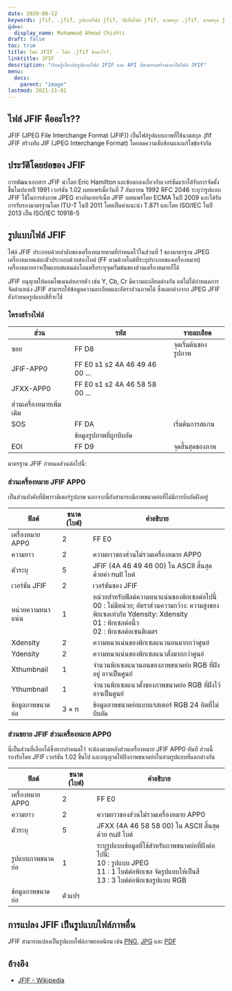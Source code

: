 ```yaml
---
date: 2020-08-12
keywords: jfif, .jfif, รูปแบบไฟล์ jfif, วิธีเปิดไฟล์ jfif, นามสกุล .jfif, นามสกุล jfif,
ผู้เขียน:
  display_name: Muhammad Ahmad Chishti
draft: false
toc: true
title: ไฟล์ JFIF - ไฟล์ .jfif คืออะไร?,
linktitle: JFIF
description: "เรียนรู้เกี่ยวกับรูปแบบไฟล์ JFIF และ API ที่สามารถสร้างและเปิดไฟล์ JFIF"
menu:
  docs:
    parent: "image"
lastmod: 2021-21-01
---
```


## ไฟล์ JFIF คืออะไร??

JFIF (JPEG File Interchange Format (JFIF)) เป็นไฟล์รูปแบบภาพที่ใช้นามสกุล .jfif JFIF สร้างทับ JIF (JPEG Interchange Format) โดยลดความซับซ้อนและแก้ไขข้อจำกัด

## ประวัติโดยย่อของ JFIF

การพัฒนาเอกสาร JFIF นำโดย Eric Hamilton และข้อตกลงเกี่ยวกับเวอร์ชันแรกได้รับการจัดตั้งขึ้นในปลายปี 1991 เวอร์ชัน 1.02 เผยแพร่เมื่อวันที่ 7 กันยายน 1992 RFC 2046 ระบุว่ารูปแบบ JFIF ใช้ในการส่งภาพ JPEG ทางอินเทอร์เน็ต JFIF เผยแพร่โดย ECMA ในปี 2009 และได้รับการรับรองมาตรฐานโดย ITU-T ในปี 2011 โดยเป็นคำแนะนำ T.871 และโดย ISO/IEC ในปี 2013 เป็น ISO/IEC 10918-5

## รูปแบบไฟล์ JFIF ##

ไฟล์ JFIF ประกอบด้วยลำดับของเครื่องหมายตามที่กำหนดไว้ในส่วนที่ 1 ของมาตรฐาน JPEG เครื่องหมายแต่ละตัวประกอบด้วยสองไบต์ (FF ตามด้วยไบต์ที่ระบุประเภทของเครื่องหมาย) เครื่องหมายอาจเป็นแบบสแตนด์อโลนหรือระบุจุดเริ่มต้นของส่วนเครื่องหมายก็ได้

JFIF อนุญาตให้คอมโพเนนต์หลายตัว เช่น Y, Cb, Cr มีความละเอียดต่างกัน แต่ไม่ได้กำหนดการจัดตำแหน่ง JFIF สามารถให้ข้อมูลความละเอียดและอัตราส่วนภาพได้ ซึ่งแตกต่างจาก JPEG JFIF ยังกำหนดรูปแบบสีที่จะใช้

### โครงสร้างไฟล์ ##

|ส่วน|รหัส|รายละเอียด|
|---|---|---|
|ซอย|FF D8|จุดเริ่มต้นของรูปภาพ|
|JFIF-APP0|FF E0 s1 s2 4A 46 49 46 00 ...||
|JFXX-APP0|FF E0 s1 s2 4A 46 58 58 00 ...||
|ส่วนเครื่องหมายเพิ่มเติม|
|SOS|FF DA|เริ่มต้นการสแกน|
||ข้อมูลรูปภาพที่ถูกบีบอัด||
|EOI|FF D9|จุดสิ้นสุดของภาพ|

มาตรฐาน JFIF กำหนดส่วนต่อไปนี้:

### ส่วนเครื่องหมาย JFIF APP0 ###

เป็นส่วนบังคับที่มีพารามิเตอร์รูปภาพ นอกจากนี้ยังสามารถมีภาพขนาดย่อที่ไม่มีการบีบอัดฝังอยู่

|ฟิลด์|ขนาด (ไบต์)|คำอธิบาย|
|---|---|---|
|เครื่องหมาย APP0|2|FF E0|
|ความยาว|2|ความยาวของส่วนไม่รวมเครื่องหมาย APP0|
|ตัวระบุ|5|JFIF (4A 46 49 46 00) ใน ASCII สิ้นสุดด้วยค่า null ไบต์|
|เวอร์ชัน JFIF|2|เวอร์ชันของ JFIF|
|หน่วยความหนาแน่น|1|หน่วยสำหรับฟิลด์ความหนาแน่นของพิกเซลต่อไปนี้</br> 00 : ไม่มีหน่วย; อัตราส่วนความกว้าง: ความสูงของพิกเซลเท่ากับ Ydensity: Xdensity</br> 01 : พิกเซลต่อนิ้ว</br> 02 : พิกเซลต่อเซนติเมตร|
|Xdensity|2|ความหนาแน่นของพิกเซลแนวนอนมากกว่าศูนย์|
|Ydensity|2|ความหนาแน่นของพิกเซลแนวตั้งมากกว่าศูนย์|
|Xthumbnail|1|จำนวนพิกเซลแนวนอนของภาพขนาดย่อ RGB ที่ฝังอยู่ อาจเป็นศูนย์|
|Ythumbnail|1|จำนวนพิกเซลแนวตั้งของภาพขนาดย่อ RGB ที่ฝังไว้ อาจเป็นศูนย์|
|ข้อมูลภาพขนาดย่อ|3 × n|ข้อมูลภาพขนาดย่อแบบแรสเตอร์ RGB 24 บิตที่ไม่บีบอัด|

### ส่วนขยาย JFIF ส่วนเครื่องหมาย APP0 ###

นี่เป็นส่วนที่เลือกได้ซึ่งหากกำหนดไว้ จะต้องตามหลังส่วนเครื่องหมาย JFIF APP0 ทันที ส่วนนี้รองรับโดย JFIF เวอร์ชัน 1.02 ขึ้นไป และอนุญาตให้ฝังภาพขนาดย่อในสามรูปแบบที่แตกต่างกัน

|ฟิลด์|ขนาด (ไบต์)|คำอธิบาย|
|---|---|---|
|เครื่องหมาย APP0|2|FF E0|
|ความยาว|2|ความยาวของส่วนไม่รวมเครื่องหมาย APP0|
|ตัวระบุ|5|JFXX (4A 46 58 58 00) ใน ASCII สิ้นสุดด้วย null ไบต์|
|รูปแบบภาพขนาดย่อ|1|ระบุรูปแบบข้อมูลที่ใช้สำหรับภาพขนาดย่อที่ฝังต่อไปนี้:</br> 10 : รูปแบบ JPEG</br> 11 : 1 ไบต์ต่อพิกเซล จัดรูปแบบให้เป็นสี</br> 13 : 3 ไบต์ต่อพิกเซลรูปแบบ RGB|
|ข้อมูลภาพขนาดย่อ|ตัวแปร||

## การแปลง JFIF เป็นรูปแบบไฟล์ภาพอื่น

JFIF สามารถแปลงเป็นรูปแบบไฟล์ภาพยอดนิยม เช่น [PNG](/th/image/png/), [JPG](/th/image/jpg/) และ [PDF](/th/pdf/)

## อ้างอิง ##

- [JFIF - Wikipedia](https://en.wikipedia.org/wiki/JPEG_File_Interchange_Format#History)

